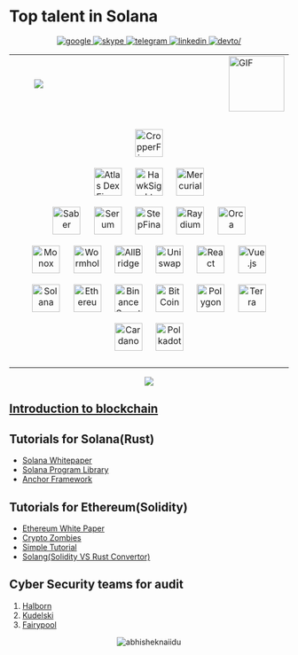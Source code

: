 # Top talent in Solana

<div align="center">
  <a href="mailto:softwareangel30@gmail.com" target="_blank">
    <img src="https://img.shields.io/badge/google-%2300acee.svg?&amp;style=for-the-badge&amp;logo=google&amp;logoColor=white" alt="google">
  </a>
  <a href="https://join.skype.com/invite/UnRW1QAcIeCS" target="_blank">
    <img src="https://img.shields.io/badge/skype-%232E87FB.svg?&amp;style=for-the-badge&amp;logo=skype&amp;logoColor=white" alt="skype">
  </a>
  <a href="https://t.me/zhaohuili0210" target="_blank">
    <img src="https://img.shields.io/badge/telegram-%231E77B5.svg?&amp;style=for-the-badge&amp;logo=telegram&amp;logoColor=white" alt="telegram"/>
  </a>
  <a href="https://www.linkedin.com/in/zhaohui-li-1a2b12214" target="_blank">
    <img src="https://img.shields.io/badge/linkedin-%231E77B5.svg?&style=for-the-badge&logo=linkedin&logoColor=white" alt="linkedin"/>
  </a>
  <a href="https://dev.to/itprince" target="_blank">
    <img src=https://img.shields.io/badge/dev.to-%2308090A.svg?&style=for-the-badge&logo=dev.to&logoColor=white alt=devto/>
  </a>
</div>
<table>
<tr><td>
<p align="center">  
<a href = "https://github.com/IT-Prince?tab=repositories">
<img src = 'https://github.com/IT-Prince/IT-Prince/blob/main/assets/banner.jpeg'>
</a>
</p>
</td>
<td>
<img align="right" alt="GIF" src="https://github.com/IT-Prince/IT-Prince/blob/main/assets/code.gif?raw=true" height="100" />
</td></tr>
<tr><td valign="top" width="100%"'  colspan=2>
<p align="center">  
<img style="margin: 10px" src="https://s2.coinmarketcap.com/static/img/coins/64x64/11387.png" alt="CropperFinance" height="50" />  
<br>
<img style="margin: 10px" src="https://s2.coinmarketcap.com/static/img/coins/64x64/17418.png" alt="Atlas Dex Finance" height="50" />  
<img style="margin: 10px" src="https://s2.coinmarketcap.com/static/img/coins/64x64/9528.png" alt="HawkSight" height="50" />
<img style="margin: 10px" src="https://s2.coinmarketcap.com/static/img/coins/64x64/9549.png" alt="Mercurial" height="50" />
<br/>
<img style="margin: 10px" src="https://s2.coinmarketcap.com/static/img/coins/64x64/11181.png" alt="Saber" height="50" />  <img style="margin: 10px" src="https://s2.coinmarketcap.com/static/img/coins/64x64/6187.png" alt="Serum" height="50" />  
<img style="margin: 10px" src="https://s2.coinmarketcap.com/static/img/coins/64x64/9443.png" alt="StepFinance" height="50" />  
<img style="margin: 10px" src="https://s2.coinmarketcap.com/static/img/coins/64x64/8526.png" alt="Raydium" height="50" />  
<img style="margin: 10px" src="https://s2.coinmarketcap.com/static/img/coins/64x64/11165.png" alt="Orca" height="50" />
<br>
<img  style="margin: 10px" src="https://s2.coinmarketcap.com/static/img/coins/64x64/15181.png" height="50" alt="Monox">
<img  style="margin: 10px" src="https://s2.coinmarketcap.com/static/img/coins/64x64/7633.png" height="50" alt="Wormhole">
<img  style="margin: 10px" src="https://s2.coinmarketcap.com/static/img/coins/64x64/12212.png" height="50" alt="AllBridge">
<img style="margin: 10px" src="https://s2.coinmarketcap.com/static/img/coins/64x64/7083.png" alt="Uniswap" height="50" />  
<img style="margin: 10px" src="https://profilinator.rishav.dev/skills-assets/react-original-wordmark.svg" alt="React" height="50" />  
<img style="margin: 10px" src="https://profilinator.rishav.dev/skills-assets/vuejs-original-wordmark.svg" alt="Vue.js" height="50" />
<br/>
<img style="margin: 10px" src="https://s2.coinmarketcap.com/static/img/coins/64x64/5426.png" alt="Solana" height="50" />  
<img style="margin: 10px" src="https://s2.coinmarketcap.com/static/img/coins/64x64/1027.png" alt="Ethereum" height="50" />  
<img style="margin: 10px" src="https://s2.coinmarketcap.com/static/img/coins/64x64/1839.png" alt="BinanceSmartChain" height="50" />  
<img style="margin: 10px" src="https://s2.coinmarketcap.com/static/img/coins/64x64/1.png" alt="BitCoin" height="50" />  
<img style="margin: 10px" src="https://s2.coinmarketcap.com/static/img/coins/64x64/3890.png" alt="Polygon" height="50" />  
<img style="margin: 10px" src="https://s2.coinmarketcap.com/static/img/coins/64x64/4172.png" alt="Terra" height="50" />  
<img style="margin: 10px" src="https://s2.coinmarketcap.com/static/img/coins/64x64/2010.png" alt="Cardano" height="50" />  
<img style="margin: 10px" src="https://s2.coinmarketcap.com/static/img/coins/64x64/6636.png" alt="Polkadot" height="50" />  
<br>

</p>
</td></tr></table>

<p align="center">
    <img src="https://github-profile-trophy.vercel.app/?username=bpceee&column=7&theme=onedark"/>
</p>

## [Introduction to blockchain](https://github.com/yjjnls/awesome-blockchain)
## Tutorials for Solana(Rust)
- [Solana Whitepaper](https://solana.com/solana-whitepaper.pdf)
- [Solana Program Library](https://github.com/solana-labs/solana-program-library)
- [Anchor Framework](https://github.com/project-serum/anchor)

## Tutorials for Ethereum(Solidity)
- [Ethereum White Paper](https://ethereum.org/en/whitepaper/)
- [Crypto Zombies](https://github.com/ethereum-cph/Cryptozombies)
- [Simple Tutorial](https://github.com/MarkCWirt/ethereum-tutorial)
- [Solang(Solidity VS Rust Convertor)](https://github.com/hyperledger-labs/solang/releases/tag/v0.1.9)

## Cyber Security teams for audit

1. [Halborn](https://halborn.com/)
1. [Kudelski](https://kudelskisecurity.com/)
1. [Fairypool](https://www.isleofskye.com/skye-guide/top-ten-skye-walks/fairy-pools)
<p align="center"> <img src="https://github-readme-stats.vercel.app/api?username=it-prince&show_icons=true&theme=gotham" alt="abhisheknaiidu" />